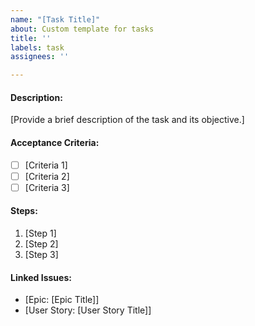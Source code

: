 ```yaml
---
name: "[Task Title]"
about: Custom template for tasks
title: ''
labels: task
assignees: ''

---
```


#### Description:
[Provide a brief description of the task and its objective.]

#### Acceptance Criteria:
- [ ] [Criteria 1]
- [ ] [Criteria 2]
- [ ] [Criteria 3]

#### Steps:
1. [Step 1]
2. [Step 2]
3. [Step 3]

#### Linked Issues:
- [Epic: [Epic Title]]
- [User Story: [User Story Title]]
